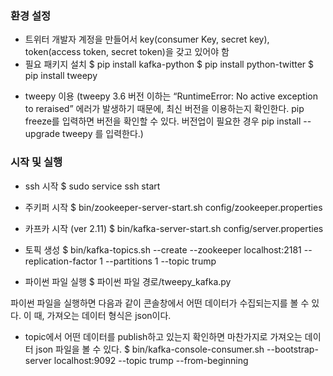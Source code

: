 
### 환경 설정 

-	트위터 개발자 계정을 만들어서 key(consumer Key, secret key), token(access token, secret token)을 갖고 있어야 함  
-	필요 패키지 설치 
$ pip install kafka-python
$ pip install python-twitter
$ pip install tweepy
*	tweepy 이용  (tweepy 3.6 버전 이하는 “RuntimeError: No active exception to reraised” 에러가 발생하기 때문에, 최신 버전을 이용하는지 확인한다. pip freeze를 입력하면 버전을 확인할 수 있다. 버전업이 필요한 경우 pip install --upgrade tweepy 를 입력한다.)

### 시작 및 실행
* ssh 시작
  $	sudo service ssh start

* 주키퍼 시작 
  $ bin/zookeeper-server-start.sh config/zookeeper.properties

* 카프카 시작 (ver 2.11)
  $ bin/kafka-server-start.sh config/server.properties

* 토픽 생성 
  $ bin/kafka-topics.sh --create --zookeeper localhost:2181 --replication-factor 1 --partitions 1 --topic trump

* 파이썬 파일 실행
  $ 파이썬 파일 경로/tweepy_kafka.py

파이썬 파일을 실행하면 다음과 같이 콘솔창에서 어떤 데이터가 수집되는지를 볼 수 있다. 이 때, 가져오는 데이터 형식은 json이다. 

* topic에서 어떤 데이터를 publish하고 있는지 확인하면 마찬가지로 가져오는 데이터 json 파일을 볼 수 있다. 
  $ bin/kafka-console-consumer.sh --bootstrap-server localhost:9092 --topic trump --from-beginning
